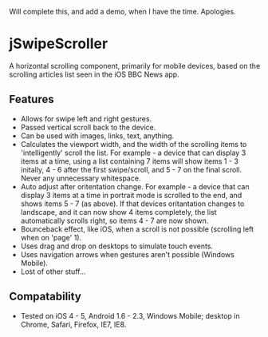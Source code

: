 Will complete this, and add a demo, when I have the time. Apologies.

# jSwipeScroller

A horizontal scrolling component, primarily for mobile devices, based on the scrolling articles list seen in the iOS BBC News app.

## Features

- Allows for swipe left and right gestures.
- Passed vertical scroll back to the device.
- Can be used with images, links, text, anything.
- Calculates the viewport width, and the width of the scrolling items to 'intelligently' scroll the list. For example - a device that can display 3 items at a time, using a list containing 7 items will show items 1 - 3 initally, 4 - 6 after the first swipe/scroll, and 5 - 7 on the final scroll. Never any unnecessary whitespace.
- Auto adjust after oritentation change. For example - a device that can display 3 items at a time in portrait mode is scrolled to the end, and shows items 5 - 7 (as above). If that devices oritantation changes to landscape, and it can now show 4 items completely, the list automatically scrolls right, so items 4 - 7 are now shown.
- Bounceback effect, like iOS, when a scroll is not possible (scrolling left when on 'page' 1).
- Uses drag and drop on desktops to simulate touch events.
- Uses navigation arrows when gestures aren't possible (Windows Mobile).
- Lost of other stuff...

## Compatability

- Tested on iOS 4 - 5, Android 1.6 - 2.3, Windows Mobile; desktop in Chrome, Safari, Firefox, IE7, IE8.

